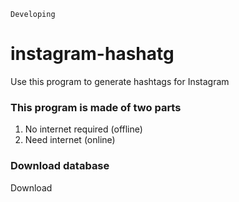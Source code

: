`Developing`


# instagram-hashatg
Use this program to generate hashtags for Instagram

### This program is made of two parts
1. No internet required (offline)
2. Need internet (online)

### Download database
<a herf="https://www.w3schools.com/tags/tag_a.asp">Download</a>



